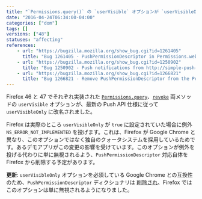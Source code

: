 ```yaml
---
title: "`Permissions.query()` の `userVisible` オプションが `userVisibleOnly` に改名されました"
date: "2016-04-24T06:34:00-04:00"
categories: ["dom"]
tags: []
versions: ["48"]
statuses: "affecting"
references:
    - url: "https://bugzilla.mozilla.org/show_bug.cgi?id=1261405"
      title: "Bug 1261405 - PushPermissionDescriptor in Permissions.webidl is wrong ('userVisible' should be 'userVisibleOnly')"
    - url: "https://bugzilla.mozilla.org/show_bug.cgi?id=1250902"
      title: "Bug 1250902 - Push notifications from http://simple-push-demo.appspot.com/ stopped working"
    - url: "https://bugzilla.mozilla.org/show_bug.cgi?id=1266821"
      title: "Bug 1266821 - Remove PushPermissionDescriptor from the Permissions API"
---
```

Firefox 46 と 47 でそれぞれ実装された [`Permissions.query`](https://developer.mozilla.org/docs/Web/API/Permissions/query)、[`revoke`](https://developer.mozilla.org/docs/Web/API/Permissions/revoke) 両メソッドの `userVisible` オプションが、最新の Push API 仕様に従って `userVisibleOnly` に改名されました。

Firefox は実際のところ `userVisibleOnly` が `true` に設定されていた場合に例外 `NS_ERROR_NOT_IMPLEMENTED` を投げます。これは、Firefox が Google Chrome と異なり、このオプションではなく独自のクォータシステムを採用しているためです。あるデモアプリがこの変更の影響を受けています。このオプションが例外を投げる代わりに単に無視されるよう、`PushPermissionDescriptor` 対応自体を Firefox から削除する予定があります。

**更新**: `userVisibleOnly` オプションを必須している Google Chrome との互換性のため、`PushPermissionDescriptor` ディクショナリは [削除され](https://bugzilla.mozilla.org/show_bug.cgi?id=1266821)、Firefox ではこのオプションは単に無視されるようになりました。
